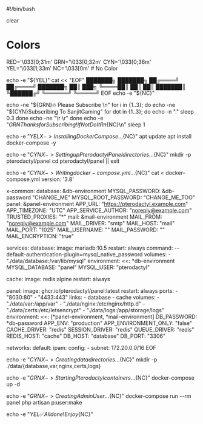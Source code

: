 #!/bin/bash

clear

# Colors
RED='\033[0;31m'
GRN='\033[0;32m'
CYN='\033[0;36m'
YEL='\033[1;33m'
NC='\033[0m' # No Color

echo -e "${YEL}"
cat << "EOF"
 ███████╗ ███████╗ 
██╔════╝ ██╔════╝ 
███████╗ ██║  ███╗
╚════██║ ██║   ██║
███████║ ╚██████╔╝
╚══════╝  ╚═════╝ 
EOF
echo -e "${NC}"

echo -ne "${GRN}🔥 Please Subscribe \n"
for i in {1..3}; do
  echo -ne "${CYN}Subscribing To SanjitGaming"
  for dot in {1..3}; do
    echo -n "."
    sleep 0.3
  done
  echo -ne "\r                     \r"
done
echo -e "${GRN} Thanks for Subscribing! If Not Do It Rn${NC}\n"
sleep 1

echo -e "${YEL}X-> Installing Docker Compose...${NC}"
apt update
apt install docker-compose -y

echo -e "${CYN}X-> Setting up Pterodactyl Panel directories...${NC}"
mkdir -p pterodactyl/panel
cd pterodactyl/panel || exit

echo -e "${CYN}X-> Writing docker-compose.yml...${NC}"
cat <<EOF > docker-compose.yml
version: '3.8'

x-common:
  database:
    &db-environment
    MYSQL_PASSWORD: &db-password "CHANGE_ME"
    MYSQL_ROOT_PASSWORD: "CHANGE_ME_TOO"
  panel:
    &panel-environment
    APP_URL: "https://pterodactyl.example.com"
    APP_TIMEZONE: "UTC"
    APP_SERVICE_AUTHOR: "noreply@example.com"
    TRUSTED_PROXIES: "*"
  mail:
    &mail-environment
    MAIL_FROM: "noreply@example.com"
    MAIL_DRIVER: "smtp"
    MAIL_HOST: "mail"
    MAIL_PORT: "1025"
    MAIL_USERNAME: ""
    MAIL_PASSWORD: ""
    MAIL_ENCRYPTION: "true"

services:
  database:
    image: mariadb:10.5
    restart: always
    command: --default-authentication-plugin=mysql_native_password
    volumes:
      - "./data/database:/var/lib/mysql"
    environment:
      <<: *db-environment
      MYSQL_DATABASE: "panel"
      MYSQL_USER: "pterodactyl"

  cache:
    image: redis:alpine
    restart: always

  panel:
    image: ghcr.io/pterodactyl/panel:latest
    restart: always
    ports:
      - "8030:80"
      - "4433:443"
    links:
      - database
      - cache
    volumes:
      - "./data/var:/app/var"
      - "./data/nginx:/etc/nginx/http.d"
      - "./data/certs:/etc/letsencrypt"
      - "./data/logs:/app/storage/logs"
    environment:
      <<: [*panel-environment, *mail-environment]
      DB_PASSWORD: *db-password
      APP_ENV: "production"
      APP_ENVIRONMENT_ONLY: "false"
      CACHE_DRIVER: "redis"
      SESSION_DRIVER: "redis"
      QUEUE_DRIVER: "redis"
      REDIS_HOST: "cache"
      DB_HOST: "database"
      DB_PORT: "3306"

networks:
  default:
    ipam:
      config:
        - subnet: 172.20.0.0/16
EOF

echo -e "${CYN}X-> Creating data directories...${NC}"
mkdir -p ./data/{database,var,nginx,certs,logs}

echo -e "${GRN}X-> Starting Pterodactyl containers...${NC}"
docker-compose up -d

echo -e "${GRN}X-> Creating Admin User...${NC}"
docker-compose run --rm panel php artisan p:user:make

echo -e "${YEL}✅ All done! Enjoy${NC}"
